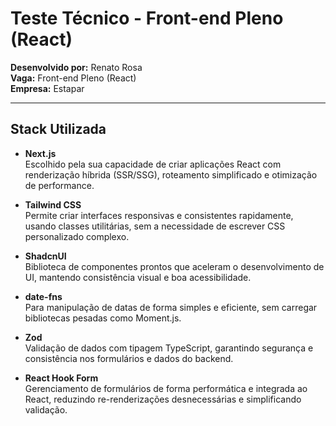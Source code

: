 # Teste Técnico - Front-end Pleno (React)

**Desenvolvido por:** Renato Rosa  
**Vaga:** Front-end Pleno (React)  
**Empresa:** Estapar

---

## Stack Utilizada

- **Next.js**  
  Escolhido pela sua capacidade de criar aplicações React com renderização híbrida (SSR/SSG), roteamento simplificado e otimização de performance.

- **Tailwind CSS**  
  Permite criar interfaces responsivas e consistentes rapidamente, usando classes utilitárias, sem a necessidade de escrever CSS personalizado complexo.

- **ShadcnUI**  
  Biblioteca de componentes prontos que aceleram o desenvolvimento de UI, mantendo consistência visual e boa acessibilidade.

- **date-fns**  
  Para manipulação de datas de forma simples e eficiente, sem carregar bibliotecas pesadas como Moment.js.

- **Zod**  
  Validação de dados com tipagem TypeScript, garantindo segurança e consistência nos formulários e dados do backend.

- **React Hook Form**  
  Gerenciamento de formulários de forma performática e integrada ao React, reduzindo re-renderizações desnecessárias e simplificando validação.
